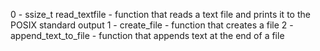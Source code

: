 0 - ssize_t read_textfile - function that reads a text file and prints it to the POSIX standard output
1 - create_file - function that creates a file
2 - append_text_to_file - function that appends text at the end of a file
